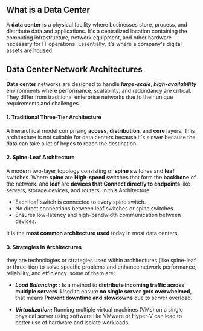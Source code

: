 ## What is a Data Center

A **data center** is a physical facility where businesses store, process, and distribute data and applications. It's a centralized location containing the computing infrastructure, network equipment, and other hardware necessary for IT operations. Essentially, it's where a company's digital assets are housed. 

## Data Center Network Architectures

**Data center** networks are designed to handle ***large-scale***, ***high-availability*** environments where performance, scalability, and redundancy are critical. They differ from traditional enterprise networks due to their unique requirements and challenges.

#### 1. Traditional Three-Tier Architecture
A hierarchical model comprising **access**, **distribution**, and **core** layers. This architecture is not suitable for data centers because it's slower because the data can take a lot of hopes to reach the destination.

#### 2.  Spine-Leaf Architecture

A modern two-layer topology consisting of **spine** switches and **leaf** switches. Where **spine** are **High-speed** switches that form the **backbone** of the network. and **leaf** are **devices that Connect directly to endpoints** like servers, storage devices, and routers. In this Architecture:

- Each leaf switch is connected to every spine switch.
- No direct connections between leaf switches or spine switches.
- Ensures low-latency and high-bandwidth communication between devices.

It is the **most common architecture used** today in most data centers.

#### 3. Strategies  In Architectures 
they are technologies or strategies used within architectures (like spine-leaf or three-tier) to solve specific problems and enhance network performance, reliability, and efficiency. some of them are:

- ***Load Balancing:*** : Is a method to **distribute incoming traffic across multiple servers**. Used to ensure **no single server gets overwhelmed**, that means **Prevent downtime and slowdowns** due to server overload.

- ***Virtualization:*** Running multiple virtual machines (VMs) on a single physical server using software like VMware or Hyper-V can lead to  better use of hardware and isolate workloads.
